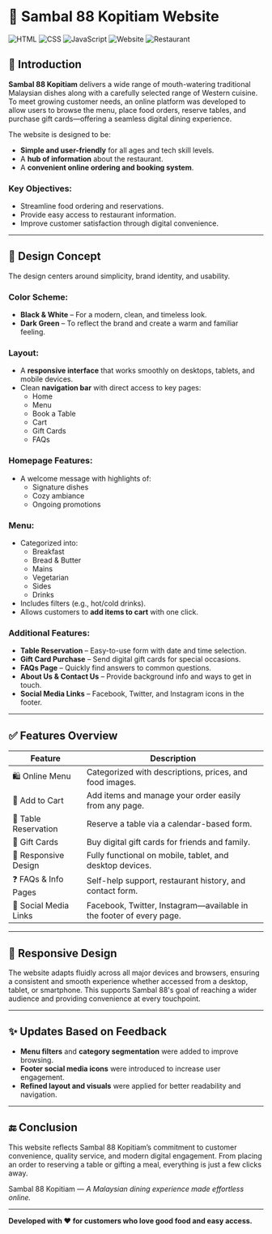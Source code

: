 # 🍴 Sambal 88 Kopitiam Website

![HTML](https://img.shields.io/badge/HTML-Frontend-orange?logo=html5&logoColor=white)
![CSS](https://img.shields.io/badge/CSS-Responsive-blue?logo=css3&logoColor=white)
![JavaScript](https://img.shields.io/badge/JavaScript-Interactive-yellow?logo=javascript&logoColor=black)
![Website](https://img.shields.io/badge/Platform-WebApp-green)
![Restaurant](https://img.shields.io/badge/Project-Restaurant%20Ordering%20System-red?logo=foodpanda&logoColor=white)

## 📌 Introduction

**Sambal 88 Kopitiam** delivers a wide range of mouth-watering traditional Malaysian dishes along with a carefully selected range of Western cuisine. To meet growing customer needs, an online platform was developed to allow users to browse the menu, place food orders, reserve tables, and purchase gift cards—offering a seamless digital dining experience.

The website is designed to be:
- **Simple and user-friendly** for all ages and tech skill levels.
- A **hub of information** about the restaurant.
- A **convenient online ordering and booking system**.

### Key Objectives:
- Streamline food ordering and reservations.
- Provide easy access to restaurant information.
- Improve customer satisfaction through digital convenience.

---

## 🎨 Design Concept

The design centers around simplicity, brand identity, and usability.

### Color Scheme:
- **Black & White** – For a modern, clean, and timeless look.
- **Dark Green** – To reflect the brand and create a warm and familiar feeling.

### Layout:
- A **responsive interface** that works smoothly on desktops, tablets, and mobile devices.
- Clean **navigation bar** with direct access to key pages:
  - Home
  - Menu
  - Book a Table
  - Cart
  - Gift Cards
  - FAQs

### Homepage Features:
- A welcome message with highlights of:
  - Signature dishes
  - Cozy ambiance
  - Ongoing promotions

### Menu:
- Categorized into:
  - Breakfast
  - Bread & Butter
  - Mains
  - Vegetarian
  - Sides
  - Drinks
- Includes filters (e.g., hot/cold drinks).
- Allows customers to **add items to cart** with one click.

### Additional Features:
- **Table Reservation** – Easy-to-use form with date and time selection.
- **Gift Card Purchase** – Send digital gift cards for special occasions.
- **FAQs Page** – Quickly find answers to common questions.
- **About Us & Contact Us** – Provide background info and ways to get in touch.
- **Social Media Links** – Facebook, Twitter, and Instagram icons in the footer.

---

## ✅ Features Overview

| Feature              | Description                                                                 |
|----------------------|-----------------------------------------------------------------------------|
| 🛍️ Online Menu        | Categorized with descriptions, prices, and food images.                     |
| 🛒 Add to Cart        | Add items and manage your order easily from any page.                       |
| 📅 Table Reservation | Reserve a table via a calendar-based form.                                  |
| 🎁 Gift Cards         | Buy digital gift cards for friends and family.                              |
| 📱 Responsive Design  | Fully functional on mobile, tablet, and desktop devices.                    |
| ❓ FAQs & Info Pages  | Self-help support, restaurant history, and contact form.                    |
| 🔗 Social Media Links | Facebook, Twitter, Instagram—available in the footer of every page.         |

---

## 📱 Responsive Design

The website adapts fluidly across all major devices and browsers, ensuring a consistent and smooth experience whether accessed from a desktop, tablet, or smartphone. This supports Sambal 88's goal of reaching a wider audience and providing convenience at every touchpoint.

---

## ✨ Updates Based on Feedback

- **Menu filters** and **category segmentation** were added to improve browsing.
- **Footer social media icons** were introduced to increase user engagement.
- **Refined layout and visuals** were applied for better readability and navigation.

---

## 🔚 Conclusion

This website reflects Sambal 88 Kopitiam’s commitment to customer convenience, quality service, and modern digital engagement. From placing an order to reserving a table or gifting a meal, everything is just a few clicks away.

Sambal 88 Kopitiam — *A Malaysian dining experience made effortless online.*

---

**Developed with ❤️ for customers who love good food and easy access.**
